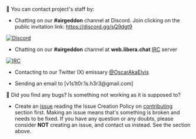 :speech_balloon: You can contact project's staff by:

- Chatting on our **#airgeddon** channel at Discord. Join clicking on the public invitation link: https://discord.gg/sQ9dgt9

<a href="https://discord.gg/sQ9dgt9" target="_blank"><img src="https://raw.githubusercontent.com/v1s1t0r1sh3r3/airgeddon/master/imgs/wiki/airgeddon_discord.png" title="Discord"/></a>

- Chatting on our **#airgeddon** channel at **web.libera.chat** [IRC] server

<a href="https://web.libera.chat/" target="_blank"><img src="https://raw.githubusercontent.com/v1s1t0r1sh3r3/airgeddon/master/imgs/wiki/airgeddon_irc.png" title="IRC"/></a>

- Contacting to our Twitter (X) emissary [@OscarAkaElvis]

- Sending an email to [v1s1t0r.1s.h3r3&#64;gmail.com]

🐞 Did you find any bugs? Is something not working as it is supposed to?
- Create an [issue] reading the Issue Creation Policy on [contributing] section first. Making an issue means that's something is broken and needs to be fixed. If you have any question or any doubts, please consider **NOT** creating an issue, and contact us instead. See the section above.

[issue]: https://github.com/v1s1t0r1sh3r3/airgeddon/issues/new
[contributing]: https://github.com/v1s1t0r1sh3r3/airgeddon/blob/master/CONTRIBUTING.md
[@OscarAkaElvis]: https://twitter.com/OscarAkaElvis
[IRC]: https://web.libera.chat/